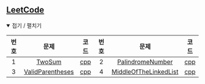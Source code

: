 [LeetCode](https://leetcode.com/problemset/all)
-----------------------------------------------

<details open> <summary> 접기 / 펼치기 </summary>

| 번호 | 문제                                                                | 코드                               | 번호 | 문제                                                                             | 코드                                    |
|:----:|:-------------------------------------------------------------------:|:----------------------------------:|:----:|:--------------------------------------------------------------------------------:|:---------------------------------------:|
|  1   |           [TwoSum](https://leetcode.com/problems/two-sum)           |      [cpp](source/TwoSum.cpp)      |  2   |       [PalindromeNumber](https://leetcode.com/problems/palindrome-number)        |   [cpp](source/PalindromeNumber.cpp)    |
|  3   | [ValidParentheses](https://leetcode.com/problems/valid-parentheses) | [cpp](source/ValidParentheses.cpp) |  4   | [MiddleOfTheLinkedList](https://leetcode.com/problems/middle-of-the-linked-list) | [cpp](source/MiddleOfTheLinkedList.cpp) |

</details>
